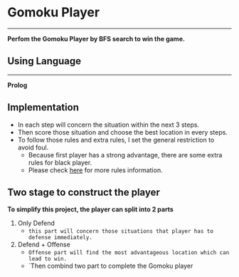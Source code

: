 # Gomoku Player
- - -
**Perfom the Gomoku Player by BFS search to win the game.**

## Using Language
- - -
**Prolog**

## Implementation
* In each step will concern the situation within the next 3 steps.
* Then score those situation and choose the best location in every steps. 
* To follow those rules and extra rules, I set the general restriction to avoid foul.
    * Because first player has a strong advantage, there are some extra rules for black player.
    * Please check [here](https://renju.nu/gomoku-rules/) for more rules information.

## Two stage to construct the player
**To simplify this project, the player can split into 2 parts** 
1. Only Defend  
    * `this part will concern those situations that player has to defense immediately.`
2. Defend + Offense  
    * `Offense part will find the most advantageous location which can lead to win.`
    * `Then combind two part to complete the Gomoku player
 

